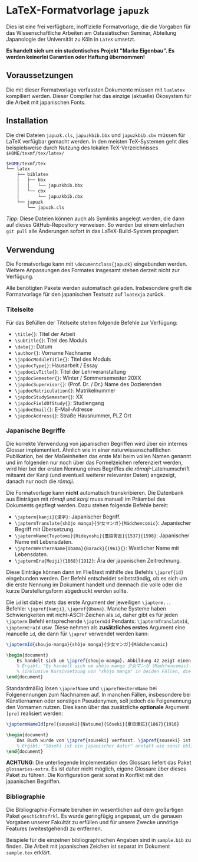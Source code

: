 # LaTeX-Formatvorlage `japuzk`

Dies ist eine frei verfügbare, inoffizielle Formatvorlage, die die Vorgaben für das Wissenschaftliche Arbeiten am Ostasiatischen Seminar, Abteilung Japanologie der Universität zu Köln in `LaTeX` umsetzt.

**Es handelt sich um ein studentisches Projekt "Marke Eigenbau". Es werden keinerlei Garantien oder Haftung übernommen!**

## Voraussetzungen

Die mit dieser Formatvorlage verfassten Dokumente müssen mit `lualatex` kompiliert werden. Dieser Compiler hat das einzige (aktuelle) Ökosystem für die Arbeit mit japanischen Fonts.

## Installation

Die drei Dateien `japuzk.cls`, `japuzkbib.bbx` und `japuzkbib.cbx` müssen für LaTeX verfügbar gemacht werden. In den meisten TeX-Systemen geht dies beispielsweise durch Nutzung des lokalen TeX-Verzeichnisses `$HOME/texmf/tex/latex/`

```bash
$HOME/texmf/tex
└── latex
	├── biblatex
	│	├── bbx
	│	│	└── japuzkbib.bbx
	│	└── cbx
	│		└── japuzkbib.cbx
	└── japuzk
		└── japuzk.cls
```

*Tipp*: Diese Dateien können auch als Symlinks angelegt werden, die dann auf dieses GitHub-Repository verweisen. So werden bei einem einfachen `git pull` alle Änderungen sofort in das LaTeX-Build-System propagiert.

## Verwendung

Die Formatvorlage kann mit `\documentclass{japuzk}` eingebunden werden. Weitere Anpassungen des Formates insgesamt stehen derzeit nicht zur Verfügung.

Alle benötigten Pakete werden automatisch geladen. Insbesondere greift die Formatvorlage für den japanischen Textsatz auf `luatexja` zurück.

### Titelseite

Für das Befüllen der Titelseite stehen folgende Befehle zur Verfügung:

- `\title{}`: Titel der Arbeit
- `\subtitle{}`: Titel des Moduls
- `\date{}`: Datum
- `\author{}`: Vorname Nachname
- `\japdocModuleTitle{}`: Titel des Moduls
- `\japdocType{}`: Hausarbeit / Essay
- `\japdocLvTitle{}`: Titel der Lehrveranstaltung
- `\japdocSemester{}`: Winter / Sommersemester 20XX
- `\japdocSupervisor{}`: (Prof. Dr. / Dr.) Name des Dozierenden
- `\japdocMatriculation{}`: Matrikelnummer
- `\japdocStudySemester{}`: XX
- `\japdocFieldOfStudy{}`: Studiengang
- `\japdocEmail{}`: E-Mail-Adresse
- `\japdocAddress{}`: Straße Hausnummer, PLZ Ort

### Japanische Begriffe

Die korrekte Verwendung von japanischen Begriffen wird über ein internes Glossar implementiert. Ähnlich wie in einer naturwissenschaftlichen Publikation, bei der Maßeinheiten das erste Mal beim vollen Namen genannt und im folgenden nur noch über das Formelzeichen referenziert werden, wird hier bei der ersten Nennung eines Begriffes die _rômaji_-Lateinumschrift mitsamt der Kanji (und eventuell weiterer relevanter Daten) angezeigt, danach nur noch die _rômaji_.

Die Formatvorlage kann **nicht** automatisch transkribieren. Die Datenbank aus Einträgen mit _rômaji_ und _kanji_ muss manuell im Präambel des Dokuments gepflegt werden. Dazu stehen folgende Befehle bereit:

- `\japterm{kanji}{漢字}`: Japanischer Begriff.
- `\japtermTranslate{shôjo manga}{少女マンガ}{Mädchencomic}`: Japanischer Begriff mit Übersetzung.
- `\japtermName{Toyotomi}{Hideyoshi}{豊臣秀吉}{1537}{1598}`: Japanischer Name mit Lebensdaten.
- `\japtermWesternName{Obama}{Barack}{1961}{}`: Westlicher Name mit Lebensdaten.
- `\japtermEra{Meiji}{1868}{1912}`: Ära der japanischen Zeitrechnung.

Diese Einträge können dann im Fließtext mithilfe des Befehls `\japref{id}` eingebunden werden. Der Befehl entscheidet selbstständig, ob es sich um die erste Nennung im Dokument handelt und demnach die volle oder die kurze Darstellungsform abgedruckt werden sollte.

Die `id` ist dabei stets das erste Argument der jeweiligen `\japterm...` Befehle: `\japref{kanji}`, `\japref{Obama}`. Manche Systeme haben Schwierigkeiten mit nicht-ASCII-Zeichen als `id`, daher gibt es für jeden `\japterm` Befehl entsprechende `\japtermId` Pendants: `\japtermTranslateId`, `\japtermEraId` usw. Diese nehmen als **zusätzliches erstes** Argument eine manuelle `id`, die dann für `\japref` verwendet werden kann:

```latex
\japtermId{shoujo-manga}{shôjo manga}{少女マンガ}{Mädchencomic}

\begin{document}
	Es handelt sich um \japref{shoujo-manga}. Abbildung 42 zeigt einen Auszug aus einem \japref{shoujo-manga}.
	% Ergibt: "Es handelt sich um shôjo manga 少女マンガ (Mädchencomic). Abbildung 42 zeigt einen Auszug aus einem shôjo manga"
	% (inklusive Kursivsetzung von "shôjo manga" in beiden Fällen, die in Markdown-Codeblöcken technisch leider nicht möglich ist)
\end{document}
```

Standardmäßig lösen `\japrefName` und `\japrefWesternName` bei Folgenennungen zum Nachnamen auf. In manchen Fällen, insbesondere bei Künstlernamen oder sonstigen Pseudonymen, soll jedoch die Folgenennung den Vornamen nutzen. Dies kann über das zusätzliche **optionale** Argument `[pre]` realisiert werden:

```latex
\japtermNameId[pre]{souseki}{Natsume}{Sôseki}{夏目漱石}{1867}{1916}

\begin{document}
	Das Buch wurde von \japref{souseki} verfasst. \japref{souseki} ist ein japanischer Autor.
	% Ergibt: "Sôseki ist ein japanischer Autor" anstatt wie sonst üblich "NATSUME ist ein japanischer Autor"
\end{document}
```

**ACHTUNG**: Die unterliegende Implementation des Glossars liefert das Paket `glossaries-extra`. Es ist daher nicht möglich, eigene Glossare über dieses Paket zu führen. Die Konfiguration gerät sonst in Konflikt mit den japanischen Begriffen.

### Bibliographie

Die Bibliographie-Formate beruhen im wesentlichen auf dem großartigen Paket `geschichtsfrkl`. Es wurde geringfügig angepasst, um die genauen Vorgaben unserer Fakultät zu erfüllen und für unsere Zwecke unnötige Features (weitestgehend) zu entfernen.

Beispiele für die einzelnen bibliographischen Angaben sind in `sample.bib` zu finden. Die Arbeit mit japanischen Zeichen ist separat im Dokument `sample.tex` erklärt.
